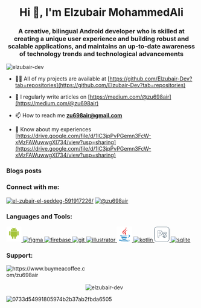 <h1 align="center">Hi 👋, I'm Elzubair MohammedAli</h1>
<h3 align="center">A creative, bilingual Android developer who is skilled at creating a unique user experience and building robust and scalable applications, and maintains an up-to-date awareness of technology trends and technological advancements</h3>


<p align="left"> <img src="https://komarev.com/ghpvc/?username=elzubair-dev&label=Profile%20views&color=0e75b6&style=flat" alt="elzubair-dev" /> </p>

- 👨‍💻 All of my projects are available at [https://github.com/Elzubair-Dev?tab=repositories](https://github.com/Elzubair-Dev?tab=repositories)

- 📝 I regularly write articles on [https://medium.com/@zu698air](https://medium.com/@zu698air)

- 📫 How to reach me **zu698air@gmail.com**

- 📄 Know about my experiences [https://drive.google.com/file/d/1lC3jpPvPGemn3FcW-xMzFAWuwwgXI734/view?usp=sharing](https://drive.google.com/file/d/1lC3jpPvPGemn3FcW-xMzFAWuwwgXI734/view?usp=sharing)

### Blogs posts
<!-- BLOG-POST-LIST:START -->
<!-- BLOG-POST-LIST:END -->

<h3 align="left">Connect with me:</h3>
<p align="left">
<a href="https://linkedin.com/in/el-zubair-el-seddeg-591917226/" target="blank"><img align="center" src="https://raw.githubusercontent.com/rahuldkjain/github-profile-readme-generator/master/src/images/icons/Social/linked-in-alt.svg" alt="el-zubair-el-seddeg-591917226/" height="30" width="40" /></a>
<a href="https://medium.com/@zu698air" target="blank"><img align="center" src="https://raw.githubusercontent.com/rahuldkjain/github-profile-readme-generator/master/src/images/icons/Social/medium.svg" alt="@zu698air" height="30" width="40" /></a>
</p>

<h3 align="left">Languages and Tools:</h3>
<p align="left"> <a href="https://developer.android.com" target="_blank" rel="noreferrer"> <img src="https://raw.githubusercontent.com/devicons/devicon/master/icons/android/android-original-wordmark.svg" alt="android" width="40" height="40"/> </a> <a href="https://www.figma.com/" target="_blank" rel="noreferrer"> <img src="https://www.vectorlogo.zone/logos/figma/figma-icon.svg" alt="figma" width="40" height="40"/> </a> <a href="https://firebase.google.com/" target="_blank" rel="noreferrer"> <img src="https://www.vectorlogo.zone/logos/firebase/firebase-icon.svg" alt="firebase" width="40" height="40"/> </a> <a href="https://git-scm.com/" target="_blank" rel="noreferrer"> <img src="https://www.vectorlogo.zone/logos/git-scm/git-scm-icon.svg" alt="git" width="40" height="40"/> </a> <a href="https://www.adobe.com/in/products/illustrator.html" target="_blank" rel="noreferrer"> <img src="https://www.vectorlogo.zone/logos/adobe_illustrator/adobe_illustrator-icon.svg" alt="illustrator" width="40" height="40"/> </a> <a href="https://www.java.com" target="_blank" rel="noreferrer"> <img src="https://raw.githubusercontent.com/devicons/devicon/master/icons/java/java-original.svg" alt="java" width="40" height="40"/> </a> <a href="https://kotlinlang.org" target="_blank" rel="noreferrer"> <img src="https://www.vectorlogo.zone/logos/kotlinlang/kotlinlang-icon.svg" alt="kotlin" width="40" height="40"/> </a> <a href="https://www.photoshop.com/en" target="_blank" rel="noreferrer"> <img src="https://raw.githubusercontent.com/devicons/devicon/master/icons/photoshop/photoshop-line.svg" alt="photoshop" width="40" height="40"/> </a> <a href="https://www.sqlite.org/" target="_blank" rel="noreferrer"> <img src="https://www.vectorlogo.zone/logos/sqlite/sqlite-icon.svg" alt="sqlite" width="40" height="40"/> </a> </p>

<h3 align="left">Support:</h3>
<p><a href="https://www.buymeacoffee.com/https://www.buymeacoffee.com/zu698air"> <img align="left" src="https://cdn.buymeacoffee.com/buttons/v2/default-yellow.png" height="50" width="210" alt="https://www.buymeacoffee.com/zu698air" /></a></p><br><br>

<p><img align="center" src="https://github-readme-stats.vercel.app/api/top-langs?username=elzubair-dev&show_icons=true&locale=en&layout=compact" alt="elzubair-dev" /></p>

![0733d54991805974b2b37ab2fbda6505](https://github.com/Elzubair-Dev/Elzubair-Dev/assets/104657152/e0356c36-b7fd-4cb1-99ea-afe145ca3de3)
